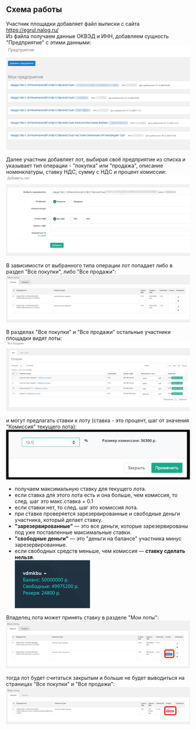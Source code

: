 ## Схема работы
Участник площадки добавляет файл выписки с сайта https://egrul.nalog.ru/   
Из файла получаем данные ОКВЭД и ИНН, добавляем сущность "Предприятие" с этими данными:  
![Альтернативный текст](https://raw.githubusercontent.com/vdmkbu/demo_auction/main/storage/1.png)  

Далее участник добавляет лот, выбирая своё предприятие из списка и указывает тип операции - "покупка" или "продажа", описание номенклатуры, ставку НДС, сумму с НДС и процент комиссии:  
![Альтернативный текст](https://raw.githubusercontent.com/vdmkbu/demo_auction/main/storage/2.png)

В зависимости от выбранного типа операции лот попадает либо в раздел "Все покупки", либо "Все продажи":  
![Альтернативный текст](https://raw.githubusercontent.com/vdmkbu/demo_auction/main/storage/3.png)

В разделах "Все покупки" и "Все продажи" остальные участники площадки видят лоты:  
![Альтернативный текст](https://raw.githubusercontent.com/vdmkbu/demo_auction/main/storage/4.png)

и могут предлагать ставки к лоту (ставка - это процент, шаг от значения "Комиссия" текущего лота):  
![Альтернативный текст](https://raw.githubusercontent.com/vdmkbu/demo_auction/main/storage/5.png)

* получаем максимальную ставку для текущего лота.  
* если ставка для этого лота есть и она больше, чем комиссия, то след. шаг это макс.ставка + 0.1  
* если ставки нет, то след. шаг это комиссия лота.      
* при ставке проверяется зарезервированные и свободные деньги участника, который делает ставку.  
* **"зарезервированные"** — это все деньги, которые зарезервированы под уже поставленные максимальные ставки.   
* **"свободные деньги"** — это "деньги на балансе" участника минус зарезервированные.  
* если свободных средств меньше, чем комиссия — **ставку сделать нельзя**.  
![Альтернативный текст](https://raw.githubusercontent.com/vdmkbu/demo_auction/main/storage/6.png)  

Владелец лота может принять ставку в разделе "Мои лоты":  
![Альтернативный текст](https://raw.githubusercontent.com/vdmkbu/demo_auction/main/storage/7.png)

тогда лот будет считаться закрытым и больше не будет выводиться на страницах "Все покупки" и "Все продажи":  
![Альтернативный текст](https://raw.githubusercontent.com/vdmkbu/demo_auction/main/storage/8.png)

